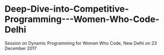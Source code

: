 # Deep-Dive-into-Competitive-Programming---Women-Who-Code-Delhi
Session on Dynamic Programming for Women Who Code, New Delhi on 23 December 2017

